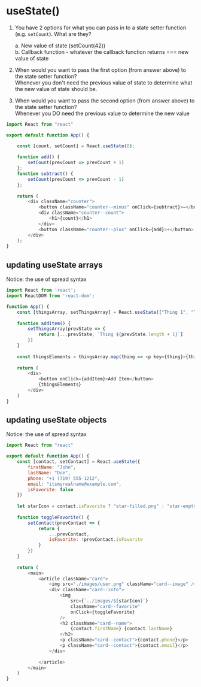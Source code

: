 # useState()
1. You have 2 options for what you can pass in to a
   state setter function (e.g. `setCount`). What are they?
   
   a. New value of state (setCount(42))  
   b. Callback function - whatever the callback function returns === new value of state


2. When would you want to pass the first option (from answer
   above) to the state setter function?  
   Whenever you don't need the previous value of state to determine what the new value of state should be.


3. When would you want to pass the second option (from answer
   above) to the state setter function?  
   Whenever you DO need the previous value to determine the new value

```javascript
import React from "react"

export default function App() {

    const [count, setCount] = React.useState(0);
    
    function add() {
        setCount(prevCount => prevCount + 1)
    };    
    function subtract() {
        setCount(prevCount => prevCount - 1)
    };
    
    return (
        <div className="counter">
            <button className="counter--minus" onClick={subtract}>–</button>
            <div className="counter--count">
                <h1>{count}</h1>
            </div>
            <button className="counter--plus" onClick={add}>+</button>
        </div>
    );
}
```
## updating useState arrays
Notice: the use of spread syntax
```javascript
import React from 'react';
import ReactDOM from 'react-dom';

function App() {
    const [thingsArray, setThingsArray] = React.useState(["Thing 1", "Thing 2"])
    
    function addItem() {
        setThingsArray(prevState => {
            return [...prevState, `Thing ${prevState.length + 1}`]
        })
    }
    
    const thingsElements = thingsArray.map(thing => <p key={thing}>{thing}</p>)
    
    return (
        <div>
            <button onClick={addItem}>Add Item</button>
            {thingsElements}
        </div>
    )
}
```
## updating useState objects
Notice: the use of spread syntax
```javascript
import React from "react"

export default function App() {
    const [contact, setContact] = React.useState({
        firstName: "John",
        lastName: "Doe",
        phone: "+1 (719) 555-1212",
        email: "itsmyrealname@example.com",
        isFavorite: false
    })
    
    let starIcon = contact.isFavorite ? "star-filled.png" : "star-empty.png"
    
    function toggleFavorite() {
        setContact(prevContact => {
            return {
                ...prevContact,
                isFavorite: !prevContact.isFavorite
            }
        })
    }
    
    return (
        <main>
            <article className="card">
                <img src="./images/user.png" className="card--image" />
                <div className="card--info">
                    <img 
                        src={`../images/${starIcon}`} 
                        className="card--favorite"
                        onClick={toggleFavorite}
                    />
                    <h2 className="card--name">
                        {contact.firstName} {contact.lastName}
                    </h2>
                    <p className="card--contact">{contact.phone}</p>
                    <p className="card--contact">{contact.email}</p>
                </div>
                
            </article>
        </main>
    )
}
```